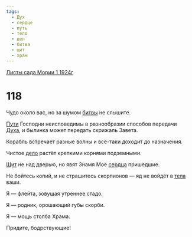 ```yaml
---
tags:
  - Дух
  - сердце
  - путь
  - тело
  - дел
  - битва
  - щит
  - храм
---
```


[Листы сада Мории 1 1924г](/agni/1924)

# 118
Чудо около вас, но за шумом [битвы](/tag/#битва) не слышите.   

[Пути](/tag/#путь) Господни неисповедимы в разнообразии способов передачи [Духа](/tag/#Дух), и былинка может передать скрижаль Завета.   

Корабль встречает разные волны и всё-таки доходит до назначения.   

Чистое [дело](/tag/#дел) растёт крепкими корнями подземными.   

[Щит](/tag/#щит) не над дверью, но явят Знамя Моё [сердца](/tag/#сердце) пришедшие.   

Не бойтесь копий, и не страшитесь скорпионов — яд не войдёт в [тела](/tag/#тело) ваши.   

Я — флейта, зовущая утреннее стадо.   

Я — родник, орошающий губы скорби.   

Я — мощь столба Храма.   

Придите, бодрствующие!   

